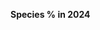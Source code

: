 
<span><span><p dir="auto"><strong>Species % in 2024</strong></p></span></span><canvas height="0" width="0" style="display: block; box-sizing: border-box; height: 0px; width: 0px;"></canvas>
